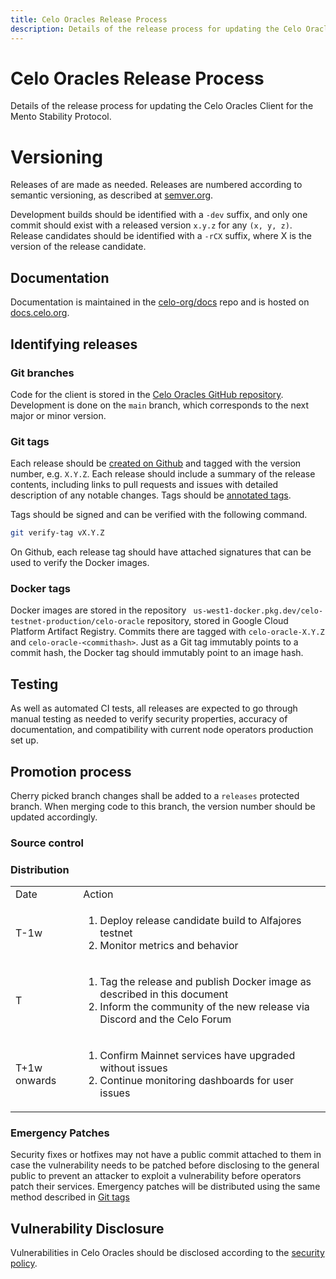 ```yaml
---
title: Celo Oracles Release Process
description: Details of the release process for updating the Celo Oracles for the Mento Stability Protocol
---
```


# Celo Oracles Release Process

Details of the release process for updating the Celo Oracles Client for the Mento Stability Protocol.


# Versioning

Releases of are made as needed. Releases are numbered according to semantic versioning, as described at [semver.org](https://semver.org).

Development builds should be identified with a `-dev` suffix, and only one commit should exist with a released version `x.y.z` for any `(x, y, z)`. Release candidates should be identified with a `-rCX` suffix, where X is the version of the release candidate.

## Documentation

Documentation is maintained in the [celo-org/docs](https://github.com/celo-org/docs) repo and is hosted on [docs.celo.org](/validator-guide/attestation-service).

## Identifying releases

### Git branches

Code for the client is stored in the [Celo Oracles GitHub repository](https://github.com/celo-org/celo-oracle). Development is done on the `main` branch, which corresponds to the next major or minor version.

### Git tags

Each release should be [created on Github](https://github.com/celo-org/celo-oracle/releases) and tagged with the version number, e.g. `X.Y.Z`. Each release should include a summary of the release contents, including links to pull requests and issues with detailed description of any notable changes. Tags should be [annotated tags](https://git-scm.com/book/en/v2/Git-Basics-Tagging#_annotated_tags).

Tags should be signed and can be verified with the following command.

```bash
git verify-tag vX.Y.Z
```

On Github, each release tag should have attached signatures that can be used to verify the Docker images.

### Docker tags

Docker images are stored in the repository ` us-west1-docker.pkg.dev/celo-testnet-production/celo-oracle` repository, stored in Google Cloud Platform Artifact Registry. Commits there are tagged with `celo-oracle-X.Y.Z` and `celo-oracle-<commithash>`. Just as a Git tag immutably points to a commit hash, the Docker tag should immutably point to an image hash.

## Testing

As well as automated CI tests, all releases are expected to go through manual testing as needed to verify security properties, accuracy of documentation, and compatibility with current node operators production set up.

## Promotion process

Cherry picked branch changes shall be added to a `releases` protected branch. When merging code to this branch, the version number should be updated accordingly. 

### Source control

### Distribution

<table>
  <tr>
    <td>Date</td>
    <td>Action</td>
  </tr>
  <tr>
    <td>T-1w</td>
    <td>
      <ol>
        <li>Deploy release candidate build to Alfajores testnet</li>
        <li>Monitor metrics and behavior</li>
      </ol>
    </td>
  </tr>  
  <tr>
    <td>T</td>
    <td>
      <ol>
        <li>Tag the release and publish Docker image as described in this document</li>
        <li>Inform the community of the new release via Discord and the Celo Forum</li>
      </ol>
    </td>
  </tr>
  <tr>
    <td>T+1w onwards</td>
    <td>
      <ol>
        <li>Confirm Mainnet services have upgraded without issues</li>
        <li>Continue monitoring dashboards for user issues</li>
      </ol>
    </td>
  </tr>
</table>

### Emergency Patches

Security fixes or hotfixes may not have a public commit attached to them in case the vulnerability needs to be patched before disclosing to the general public to prevent an attacker to exploit a vulnerability before operators patch their services. Emergency patches will be distributed using the same method described in [Git tags](#git-tags)


## Vulnerability Disclosure

Vulnerabilities in Celo Oracles should be disclosed according to the [security policy](https://github.com/celo-org/celo-monorepo/blob/master/SECURITY.md).